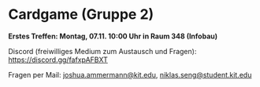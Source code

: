 # Cardgame (Gruppe 2)
**Erstes Treffen: Montag, 07.11. 10:00 Uhr in Raum 348 (Infobau)**

Discord (freiwilliges Medium zum Austausch und Fragen): https://discord.gg/fafxpAFBXT

Fragen per Mail: joshua.ammermann@kit.edu, niklas.seng@student.kit.edu

